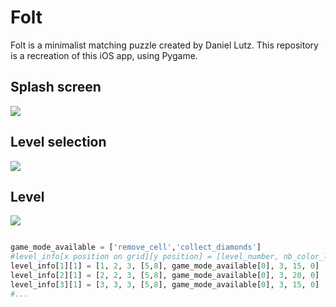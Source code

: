 # Folt

Folt is a minimalist matching puzzle created by Daniel Lutz. This repository is a recreation of this iOS app, using Pygame.

## Splash screen
![](https://www.r-entries.com/etuliens/img/Folt/1.png) 

## Level selection
![](https://www.r-entries.com/etuliens/img/Folt/2.png) 

## Level
![](https://www.r-entries.com/etuliens/img/Folt/3.png) 

```python

game_mode_available = ['remove_cell','collect_diamonds']
#level_info[x position on grid][y position] = [level_number, nb_color_level, nb_color_in_advance, grid_size, game_mode, nb_neighbours_min, nb_cell_to_remove, nb_diamonds_on_board]
level_info[1][1] = [1, 2, 3, [5,8], game_mode_available[0], 3, 15, 0]
level_info[2][1] = [2, 2, 3, [5,8], game_mode_available[0], 3, 20, 0]
level_info[3][1] = [3, 3, 3, [5,8], game_mode_available[0], 3, 15, 0]
#...
```
